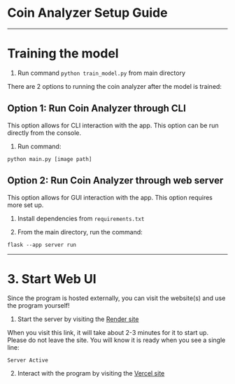 
# Coin Analyzer Setup Guide

---
# Training the model

1. Run command `python train_model.py` from main directory

There are 2 options to running the coin analyzer after the model is trained:

## Option 1: Run Coin Analyzer through CLI

This option allows for CLI interaction with the app. This option can be run directly from the console.

1. Run command:

```
python main.py [image path]
```

## Option 2: Run Coin Analyzer through web server

This option allows for GUI interaction with the app. This option requires more set up.

1. Install dependencies from `requirements.txt`

2. From the main directory, run the command:

```
flask --app server run
``` 

---
# 3. Start Web UI

Since the program is hosted externally, you can visit the website(s) and use the program yourself!

1. Start the server by visiting the [Render site](https://banknoteanalyzer-so7n.onrender.com/)

When you visit this link, it will take about 2-3 minutes for it to start up. Please do not leave the site. You will know it is ready when you see a single line:

```
Server Active
```

2. Interact with the program by visiting the [Vercel site](https://banknote-analyzer-mdym.vercel.app/)

